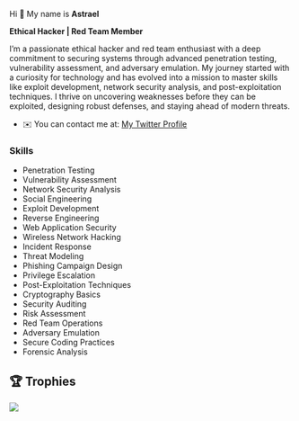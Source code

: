 Hi 👋 My name is **Astrael**  

**Ethical Hacker | Red Team Member**  

I’m a passionate ethical hacker and red team enthusiast with a deep commitment to securing systems through advanced penetration testing, vulnerability assessment, and adversary emulation. My journey started with a curiosity for technology and has evolved into a mission to master skills like exploit development, network security analysis, and post-exploitation techniques. I thrive on uncovering weaknesses before they can be exploited, designing robust defenses, and staying ahead of modern threats.  

* ✉️ You can contact me at: [My Twitter Profile](https://twitter.com/AstraelAST)

### Skills

- Penetration Testing
- Vulnerability Assessment
- Network Security Analysis
- Social Engineering
- Exploit Development
- Reverse Engineering
- Web Application Security
- Wireless Network Hacking
- Incident Response
- Threat Modeling
- Phishing Campaign Design
- Privilege Escalation
- Post-Exploitation Techniques
- Cryptography Basics
- Security Auditing
- Risk Assessment
- Red Team Operations
- Adversary Emulation
- Secure Coding Practices
- Forensic Analysis



## 🏆 Trophies
![](https://github-profile-trophy.vercel.app/?username=yasserbella&theme=dracula&no-frame=false&no-bg=true&margin-w=4)

